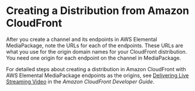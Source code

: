 # Creating a Distribution from Amazon CloudFront<a name="cdns-create-cf"></a>

After you create a channel and its endpoints in AWS Elemental MediaPackage, note the URLs for each of the endpoints\. These URLs are what you use for the origin domain names for your CloudFront distribution\. You need one origin for each endpoint on the channel in MediaPackage\. 

For detailed steps about creating a distribution in Amazon CloudFront with AWS Elemental MediaPackage endpoints as the origins, see [Delivering Live Streaming Video](http://docs.aws.amazon.com/AmazonCloudFront/latest/DeveloperGuide/live-streaming.html) in the *Amazon CloudFront Developer Guide*\.